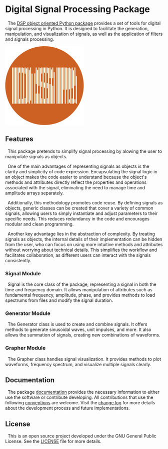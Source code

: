 # Digital Signal Processing Package

&nbsp; The [DSP object oriented Python package](https://github.com/mrmalvicino/dsp-package) provides a set of tools for digital signal processing in Python. It is designed to facilitate the generation, manipulation, and visualization of signals, as well as the application of filters and signals processing.

![](/images/dsp_logo.png)

## Features

&nbsp; This package pretends to simplify signal processing by alowing the user to manipulate signals as objects.

&nbsp; One of the main advantages of representing signals as objects is the clarity and simplicity of code expression. Encapsulating the signal logic in an object makes the code easier to understand because the object's methods and attributes directly reflect the properties and operations associated with the signal, eliminating the need to manage time and amplitude arrays separately.

&nbsp; Additionally, this methodology promotes code reuse. By defining signals as objects, generic classes can be created that cover a variety of common signals, allowing users to simply instantiate and adjust parameters to their specific needs. This reduces redundancy in the code and encourages modular and clean programming.

&nbsp; Another key advantage lies in the abstraction of complexity. By treating signals as objects, the internal details of their implementation can be hidden from the user, who can focus on using more intuitive methods and attributes without worrying about technical details. This simplifies the workflow and facilitates collaboration, as different users can interact with the signals consistently.

### Signal Module

&nbsp; Signal is the core class of the package, representing a signal in both the time and frequency domain. It allows manipulation of attributes such as fundamental frequency, amplitude, phase, and provides methods to load spectrums from files and modify the signal duration.

### Generator Module

&nbsp; The Generator class is used to create and combine signals. It offers methods to generate sinusoidal waves, unit impulses, and more. It also allows the summation of signals, creating new combinations of waveforms.

### Grapher Module

&nbsp; The Grapher class handles signal visualization. It provides methods to plot waveforms, frequency spectrum, and visualize multiple signals clearly.

## Documentation

&nbsp; The package [documentation](https://mrmalvicino.github.io/dsp-package/documentation/html/index.html) provides the necessary information to either use the software or contribute developing.
All contributions that use the following [conventions](https://github.com/mrmalvicino/dsp-package/blob/main/documentation/CONTRIBUTING.md) are welcome.
Visit the [change log](https://github.com/mrmalvicino/dsp-package/blob/main/documentation/CHANGELOG.md) for more details about the development process and future implementations.

## License

&nbsp; This is an open source project developed under the GNU General Public License. See the [LICENSE](https://github.com/mrmalvicino/dsp-package/blob/main/LICENSE) file for more details.